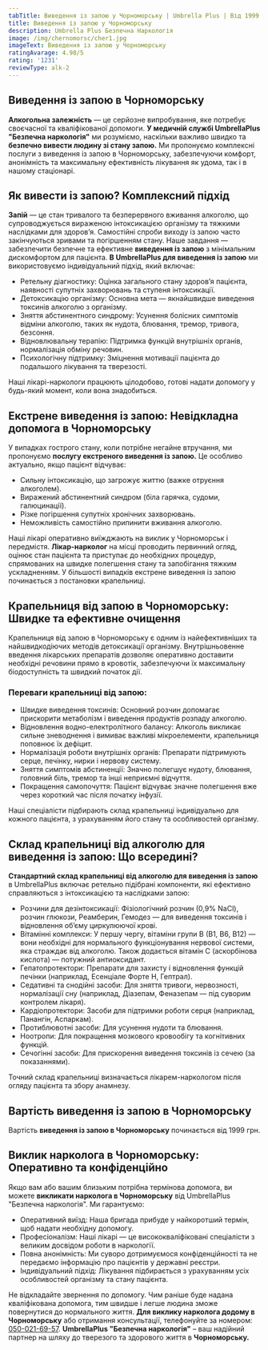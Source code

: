 ```yaml
---
tabTitle: Виведення із запою у Чорноморську | Umbrella Plus | Від 1999 грн
title: Виведення із запою у Чорноморську
description: Umbrella Plus Безпечна Наркологія
image: /img/chernomorsc/cher1.jpg
imageText: Виведення із запою у Чорноморську
ratingAvarage: 4.98/5
rating: '1231'
reviewType: alk-2
---
```


## Виведення із запою в Чорноморську

**Алкогольна залежність** — це серйозне випробування, яке потребує своєчасної та кваліфікованої допомоги. **У медичній службі UmbrellaPlus "Безпечна наркологія"** ми розуміємо, наскільки важливо швидко та **безпечно вивести людину зі стану запою.** Ми пропонуємо комплексні послуги з виведення із запою в Чорноморську, забезпечуючи комфорт, анонімність та максимальну ефективність лікування як удома, так і в нашому стаціонарі.

## Як вивести із запою? Комплексний підхід

**Запій** — це стан тривалого та безперервного вживання алкоголю, що супроводжується вираженою інтоксикацією організму та тяжкими наслідками для здоров’я. Самостійні спроби виходу із запою часто закінчуються зривами та погіршенням стану. Наше завдання — забезпечити безпечне та ефективне **виведення із запою** з мінімальним дискомфортом для пацієнта.
**В UmbrellaPlus для виведення із запою** ми використовуємо індивідуальний підхід, який включає:

* Ретельну діагностику: Оцінка загального стану здоров’я пацієнта, наявності супутніх захворювань та ступеня інтоксикації.
* Детоксикацію організму: Основна мета — якнайшвидше виведення токсинів алкоголю з організму.
* Зняття абстинентного синдрому: Усунення болісних симптомів відміни алкоголю, таких як нудота, блювання, тремор, тривога, безсоння.
* Відновлювальну терапію: Підтримка функцій внутрішніх органів, нормалізація обміну речовин.
* Психологічну підтримку: Зміцнення мотивації пацієнта до подальшого лікування та тверезості.

Наші лікарі-наркологи працюють цілодобово, готові надати допомогу у будь-який момент, коли вона знадобиться.

## Екстрене виведення із запою: Невідкладна допомога в Чорноморську

У випадках гострого стану, коли потрібне негайне втручання, ми пропонуємо **послугу екстреного виведення із запою.** Це особливо актуально, якщо пацієнт відчуває:

* Сильну інтоксикацію, що загрожує життю (важке отруєння алкоголем).
* Виражений абстинентний синдром (біла гарячка, судоми, галюцинації).
* Різке погіршення супутніх хронічних захворювань.
* Неможливість самостійно припинити вживання алкоголю.

Наші лікарі оперативно виїжджають на виклик у Чорноморськ і передмістя. **Лікар-нарколог** на місці проводить первинний огляд, оцінює стан пацієнта та приступає до необхідних процедур, спрямованих на швидке полегшення стану та запобігання тяжким ускладненням. У більшості випадків екстрене виведення із запою починається з постановки крапельниці.

## Крапельниця від запою в Чорноморську: Швидке та ефективне очищення

Крапельниця від запою в Чорноморську є одним із найефективніших та найшвидкодіючих методів детоксикації організму. Внутрішньовенне введення лікарських препаратів дозволяє оперативно доставити необхідні речовини прямо в кровотік, забезпечуючи їх максимальну біодоступність та швидкий початок дії.

### Переваги крапельниці від запою:

* Швидке виведення токсинів: Основний розчин допомагає прискорити метаболізм і виведення продуктів розпаду алкоголю.
* Відновлення водно-електролітного балансу: Алкоголь викликає сильне зневоднення і вимиває важливі мікроелементи, крапельниця поповнює їх дефіцит.
* Нормалізація роботи внутрішніх органів: Препарати підтримують серце, печінку, нирки і нервову систему.
* Зняття симптомів абстиненції: Значно полегшує нудоту, блювання, головний біль, тремор та інші неприємні відчуття.
* Покращення самопочуття: Пацієнт відчуває значне полегшення вже через короткий час після початку інфузії.

Наші спеціалісти підбирають склад крапельниці індивідуально для кожного пацієнта, з урахуванням його стану та особливостей організму.

## Склад крапельниці від алкоголю для виведення із запою: Що всередині?

**Стандартний склад крапельниці від алкоголю для виведення із запою** в UmbrellaPlus включає ретельно підібрані компоненти, які ефективно справляються з інтоксикацією та наслідками запою:

* Розчини для дезінтоксикації: Фізіологічний розчин (0,9% NaCl), розчин глюкози, Реамберин, Гемодез — для виведення токсинів і відновлення об’єму циркулюючої крові.
* Вітамінні комплекси: У першу чергу, вітаміни групи В (В1, В6, В12) — вони необхідні для нормального функціонування нервової системи, яка страждає від алкоголю. Також додається вітамін С (аскорбінова кислота) — потужний антиоксидант.
* Гепатопротектори: Препарати для захисту і відновлення функцій печінки (наприклад, Есенціале Форте Н, Гептрал).
* Седативні та снодійні засоби: Для зняття тривоги, нервозності, нормалізації сну (наприклад, Діазепам, Феназепам — під суворим контролем лікаря).
* Кардіопротектори: Засоби для підтримки роботи серця (наприклад, Панангін, Аспаркам).
* Протиблювотні засоби: Для усунення нудоти та блювання.
* Ноотропи: Для покращення мозкового кровообігу та когнітивних функцій.
* Сечогінні засоби: Для прискорення виведення токсинів із сечею (за показаннями).

Точний склад крапельниці визначається лікарем-наркологом після огляду пацієнта та збору анамнезу.

## Вартість виведення із запою в Чорноморську

Вартість **виведення із запою в Чорноморську** починається від 1999 грн.

## Виклик нарколога в Чорноморську: Оперативно та конфіденційно

Якщо вам або вашим близьким потрібна термінова допомога, ви можете **викликати нарколога в Чорноморську** від UmbrellaPlus "Безпечна наркологія". Ми гарантуємо:

* Оперативний виїзд: Наша бригада прибуде у найкоротший термін, щоб надати необхідну допомогу.
* Професіоналізм: Наші лікарі — це висококваліфіковані спеціалісти з великим досвідом роботи в наркології.
* Повна анонімність: Ми суворо дотримуємося конфіденційності та не передаємо інформацію про пацієнтів у державні реєстри.
* Індивідуальний підхід: Лікування підбирається з урахуванням усіх особливостей організму та стану пацієнта.

Не відкладайте звернення по допомогу. Чим раніше буде надана кваліфікована допомога, тим швидше і легше людина зможе повернутися до нормального життя.
**Для виклику нарколога додому в Чорноморську** або отримання консультації, телефонуйте за номером: [050-021-69-57](tel:0500216957).
**UmbrellaPlus "Безпечна наркологія"** – ваш надійний партнер на шляху до тверезого та здорового життя в **Чорноморську.**

